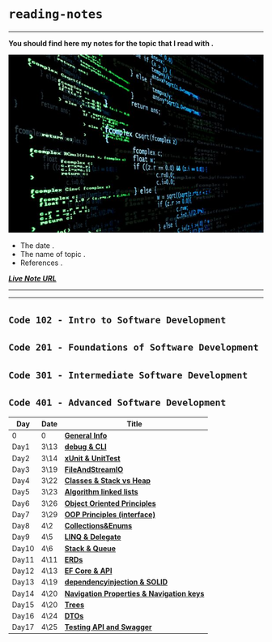 # `reading-notes`
------


**You should find here my notes for the topic that I read with .**

![image](./image/mainLogo.jpg)

* The date .
* The name of topic .
* References .

***[Live Note URL](https://fuad-bassam.github.io/reading-notes/)***

-------
-----



## ```Code 102 - Intro to Software Development```

## ```Code 201 - Foundations of Software Development```

## ```Code 301 - Intermediate Software Development```

## ```Code 401 - Advanced Software Development```


Day|Date|Title
---|----|-----
 0 | 0| **[General Info](./general-Information/General.md)**
Day1|3\13| **[debug & CLI](./day1/DebuggingAndCLI.md)**
Day2|3\14| **[xUnit & UnitTest](./day2/xUnit-UnitTest.md)**
Day3|3\19| **[FileAndStreamIO](./day3/FileAndStreamIO.md)**
Day4|3\22| **[Classes & Stack vs Heap](./day4/Classes_Stake.md)**
Day5|3\23| **[Algorithm linked lists](./day5/Algorithm-linked-lists.md)**
Day6|3\26| **[Object Oriented Principles](./day6/ObjectOrientedPrinciples.md)**
Day7|3\29| **[OOP Principles (interface)](./day7/interface.md)**
Day8|4\2| **[Collections&Enums](./day8/CollectionsAndEnums.md)**
Day9|4\5| **[LINQ & Delegate](./day9/LINQ.md)**
Day10|4\6| **[Stack & Queue](./day10/StackAndQueue.md)**
Day11|4\11| **[ERDs](./day11/ERDs.md)**
Day12|4\13| **[EF Core & API](./day12/EntityFrameworkCore.md)**
Day13|4\19| **[dependencyinjection & SOLID](./day13/injection.md)**
Day14|4\20| **[Navigation Properties & Navigation keys](./day14/RoutingAndNavigationProperties.md)**
Day15|4\20| **[Trees](./day14/Trees.md)**
Day16|4\24| **[DTOs](./day16/DTO.md)**
Day17|4\25| **[Testing API and Swagger](./day17/TestingAndSwagger.md)**